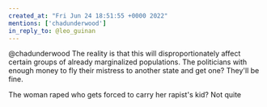 ```yaml
---
created_at: "Fri Jun 24 18:51:55 +0000 2022"
mentions: ['chadunderwood']
in_reply_to: @leo_guinan
---
```


@chadunderwood The reality is that this will disproportionately affect certain groups of already marginalized populations. The politicians with enough money to fly their mistress to another state and get one? They'll be fine.

The woman raped who gets forced to carry her rapist's kid? Not quite